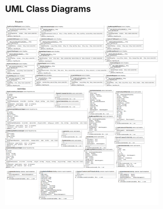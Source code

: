 <!DOCTYPE html>
<html>
  <body>
  <h1>UML Class Diagrams</h1>
  <center><img src="https://github.com/robinson7997/CapstoneProject/blob/master/img/UML%20Class%20Diagrams.png" alt="Italian Trulli"></center>
  </body>
</html>
